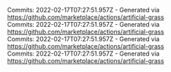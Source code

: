 Commits: 2022-02-17T07:27:51.957Z - Generated via https://github.com/marketplace/actions/artificial-grass
<br>
Commits: 2022-02-17T07:27:51.957Z - Generated via https://github.com/marketplace/actions/artificial-grass
<br>
Commits: 2022-02-17T07:27:51.957Z - Generated via https://github.com/marketplace/actions/artificial-grass
<br>
Commits: 2022-02-17T07:27:51.957Z - Generated via https://github.com/marketplace/actions/artificial-grass
<br>
